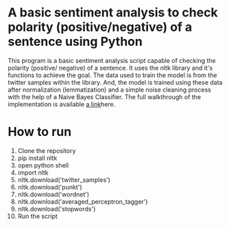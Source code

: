 # A basic sentiment analysis to check polarity (positive/negative) of a sentence using Python
This program is a basic sentiment analysis script capable of checking the polarity (positive/ negative) of a sentence. It uses the nltk library and it's functions to achieve the goal. The data used to train the model is from the twitter samples within the library. And, the model is trained using these data after normalization (lemmatization) and a simple noise cleaning process with the help of a Naive Bayes Classifier.
The full walkthrough of the implementation is available [a link](https://github.com/user/repo/blob/branch/other_file.md)here.
# How to run
  1. Clone the repository
  2. pip install nltk
  3. open python shell
  4. import nltk
  5. nltk.download('twitter_samples')
  6. nltk.download('punkt')
  7. nltk.download('wordnet')
  8. nltk.download('averaged_perceptron_tagger')
  9. nltk.download('stopwords')
  10. Run the script
